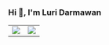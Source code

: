### Hi 👋, I'm Luri Darmawan



<table border="0px">
<tbody>
  <tr>
    <td><img src="https://github-readme-stats.vercel.app/api?username=luridarmawan&show_icons=true"></td>
    <td><img src="https://github-readme-stats.vercel.app/api/top-langs/?username=luridarmawan&layout=compact&hide=html,css"></td>
  </tr>
</tbody>
</table>

<!--
**luridarmawan/luridarmawan** is a ✨ _special_ ✨ repository because its `README.md` (this file) appears on your GitHub profile.

Here are some ideas to get you started:

- 🔭 I’m currently working on ...
- 🌱 I’m currently learning ...
- 👯 I’m looking to collaborate on ...
- 🤔 I’m looking for help with ...
- 💬 Ask me about ...
- 📫 How to reach me: ...
- 😄 Pronouns: ...
- ⚡ Fun fact: ...
-->
